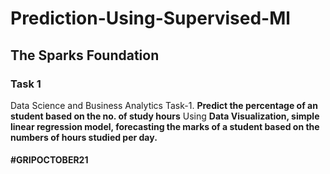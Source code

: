 # Prediction-Using-Supervised-Ml
## The Sparks Foundation 
### Task 1


Data Science and Business Analytics Task-1.
**Predict the percentage of an student based on the no. of study hours** Using **Data Visualization,  simple linear regression model, forecasting the marks of a student based on the numbers of hours studied per day.**

#### #GRIPOCTOBER21 
